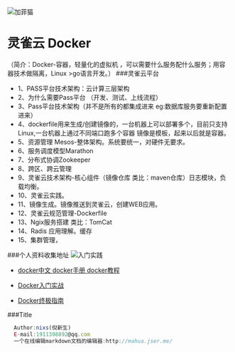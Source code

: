 ![加菲猫](http://pic.cnblogs.com/avatar/614759/20150806155546.png)

# 灵雀云 Docker
   （简介：Docker-容器，轻量化的虚拟机 ，可以需要什么服务配什么服务；用容器技术做隔离，Linux >go语言开发。）
###灵雀云平台
*    1、PASS平台技术架构：云计算三层架构
*    2、为什么需要Pass平台 （开发、测试、上线流程）
*    3、Pass平台技术架构（并不是所有的都集成进来 eg:数据库服务要重新配置进来）
*    4、dockerfile用来生成/创建镜像的，一台机器上可以部署多个，目前只支持Linux,一台机器上通过不同端口跑多个容器   镜像是模板，起来以后就是容器。
*    5、资源管理 Mesos-整体架构。系统要统一，对硬件无要求。
*    6、服务调度模型Marathon
*    7、分布式协调Zookeeper
*    8、跨区、跨云管理
*    9、灵雀云技术架构-核心组件（镜像仓库 类比：maven仓库）日志模块，负载均衡。
*    10、灵雀云实践。
*    11、镜像生成。镜像推送到灵雀云，创建WEB应用。
*    12、灵雀云规范管理-Dockerfile
*    13、Ngix服务搭建 类比：TomCat
*    14、Radis 应用理解。缓存
*    15、集群管理，

###个人资料收集地址
![入门实践](http://hiphotos.baidu.com/doc/pic/item/c83d70cf3bc79f3d5c1fc981bfa1cd11738b2980.jpg)

*    [docker中文 docker手册 docker教程](http://www.docker.org.cn/book/docker/what-is-docker-16.html)

*    [Docker入门实战](http://yuedu.baidu.com/ebook/d817967416fc700abb68fca1?fr=aladdin&key=docker%E5%85%A5%E9%97%A8%E5%AE%9E%E6%88%98###)

*    [Docker终极指南](http://yuedu.baidu.com/ebook/d817967416fc700abb68fca1?pn=1&rf=http%3A%2F%2Fyuedu.baidu.com%2Febook%2Fd817967416fc700abb68fca1%3Ffr%3Daladdin%26key%3Ddocker%25E5%2585%25A5%25E9%2597%25A8%25E5%25AE%259E%25E6%2588%2598)




###Title

```javascript
  Author:nixs(倪新生)
  E-mail:1911398892@qq.com
  一个在线编辑markdown文档的编辑器:http://mahua.jser.me/
```
